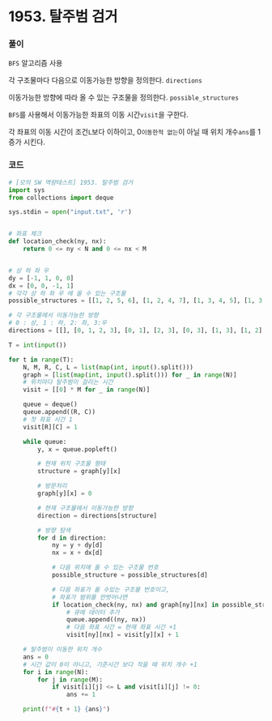 # 1953. 탈주범 검거

### 풀이 

`BFS` 알고리즘 사용

각 구조물마다 다음으로 이동가능한 방향을 정의한다. `directions`

이동가능한 방향에 따라 올 수 있는 구조물을 정의한다. `possible_structures`

`BFS`를 사용해서 이동가능한 좌표의 이동 시간`visit`을 구한다. 

각 좌표의 이동 시간이 조건`L`보다 이하이고, 0`이동한적 없는`이 아닐 때 위치 개수`ans`를 1증가 시킨다.

### 코드

```python
# [모의 SW 역량테스트] 1953. 탈주범 검거
import sys
from collections import deque

sys.stdin = open("input.txt", 'r')


# 좌표 체크
def location_check(ny, nx):
	return 0 <= ny < N and 0 <= nx < M


# 상 하 좌 우
dy = [-1, 1, 0, 0]
dx = [0, 0, -1, 1]
# 각각 상 하 좌 우 에 올 수 있는 구조물
possible_structures = [[1, 2, 5, 6], [1, 2, 4, 7], [1, 3, 4, 5], [1, 3, 6, 7]]

# 각 구조물에서 이동가능한 방향
# 0 : 상, 1 : 하, 2: 좌, 3:우
directions = [[], [0, 1, 2, 3], [0, 1], [2, 3], [0, 3], [1, 3], [1, 2], [0, 2]]

T = int(input())

for t in range(T):
	N, M, R, C, L = list(map(int, input().split()))
	graph = [list(map(int, input().split())) for _ in range(N)]
	# 위치마다 탈주범이 걸리는 시간
	visit = [[0] * M for _ in range(N)]

	queue = deque()
	queue.append((R, C))
	# 첫 좌표 시간 1
	visit[R][C] = 1

	while queue:
		y, x = queue.popleft()

		# 현재 위치 구조물 형태
		structure = graph[y][x]

		# 방문처리
		graph[y][x] = 0

		# 현재 구조물에서 이동가능한 방향
		direction = directions[structure]

		# 방향 탐색
		for d in direction:
			ny = y + dy[d]
			nx = x + dx[d]

			# 다음 위치에 올 수 있는 구조물 번호
			possible_structure = possible_structures[d]

			# 다음 좌표가 올 수있는 구조물 번호이고,
			# 좌표가 범위를 안벗어나면
			if location_check(ny, nx) and graph[ny][nx] in possible_structure:
				# 큐에 데이터 추가
				queue.append((ny, nx))
				# 다음 좌표 시간 = 현재 좌표 시간 +1
				visit[ny][nx] = visit[y][x] + 1

	# 탈주범이 이동한 위치 개수
	ans = 0
	# 시간 값이 0이 아니고, 기준시간 보다 작을 때 위치 개수 +1
	for i in range(N):
		for j in range(M):
			if visit[i][j] <= L and visit[i][j] != 0:
				ans += 1

	print(f"#{t + 1} {ans}")

```

